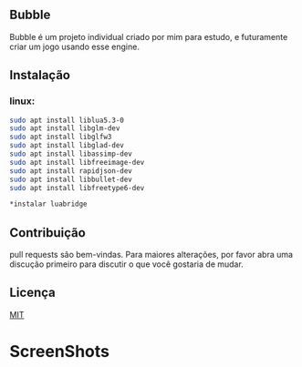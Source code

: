 ## Bubble
Bubble é um projeto individual criado por mim para estudo, e futuramente criar um jogo usando esse engine.
## Instalação
### linux:
```bash
sudo apt install liblua5.3-0
sudo apt install libglm-dev
sudo apt install libglfw3
sudo apt install libglad-dev
sudo apt install libassimp-dev
sudo apt install libfreeimage-dev
sudo apt install rapidjson-dev
sudo apt install libbullet-dev
sudo apt install libfreetype6-dev

*instalar luabridge
```
## Contribuição
pull requests são bem-vindas. Para maiores alterações, por favor abra uma discução primeiro para discutir o que você gostaria de mudar.
## Licença
[MIT](https://choosealicense.com/licenses/mit/)

# ScreenShots